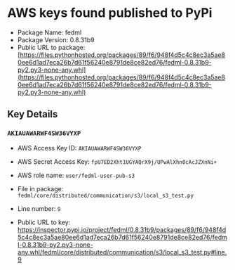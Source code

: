 # AWS keys found published to PyPi

* Package Name: fedml
* Package Version: 0.8.31b9
* Public URL to package: [https://files.pythonhosted.org/packages/89/f6/948f4d5c4c8ec3a5ae80ee6d1ad7eca26b7d61f56240e8791de8ce82ed76/fedml-0.8.31b9-py2.py3-none-any.whl](https://files.pythonhosted.org/packages/89/f6/948f4d5c4c8ec3a5ae80ee6d1ad7eca26b7d61f56240e8791de8ce82ed76/fedml-0.8.31b9-py2.py3-none-any.whl)

## Key Details

### `AKIAUAWARWF4SW36VYXP`

* AWS Access Key ID: `AKIAUAWARWF4SW36VYXP`
* AWS Secret Access Key: `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` 
* AWS role name: `user/fedml-user-pub-s3`
* File in package: `fedml/core/distributed/communication/s3/local_s3_test.py`
* Line number: `9`

* Public URL to key: https://inspector.pypi.io/project/fedml/0.8.31b9/packages/89/f6/948f4d5c4c8ec3a5ae80ee6d1ad7eca26b7d61f56240e8791de8ce82ed76/fedml-0.8.31b9-py2.py3-none-any.whl/fedml/core/distributed/communication/s3/local_s3_test.py#line.9



